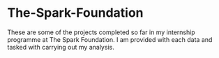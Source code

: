 # The-Spark-Foundation
These are some of the projects completed so far in my internship programme at The Spark Foundation. I am provided with each data and tasked with carrying out my analysis.
